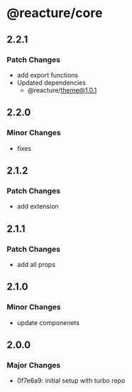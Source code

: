 # @reacture/core

## 2.2.1

### Patch Changes

- add export functions
- Updated dependencies
  - @reacture/theme@1.0.1

## 2.2.0

### Minor Changes

- fixes

## 2.1.2

### Patch Changes

- add extension

## 2.1.1

### Patch Changes

- add all props

## 2.1.0

### Minor Changes

- update componenets

## 2.0.0

### Major Changes

- 0f7e6a9: initial setup with turbo repo
